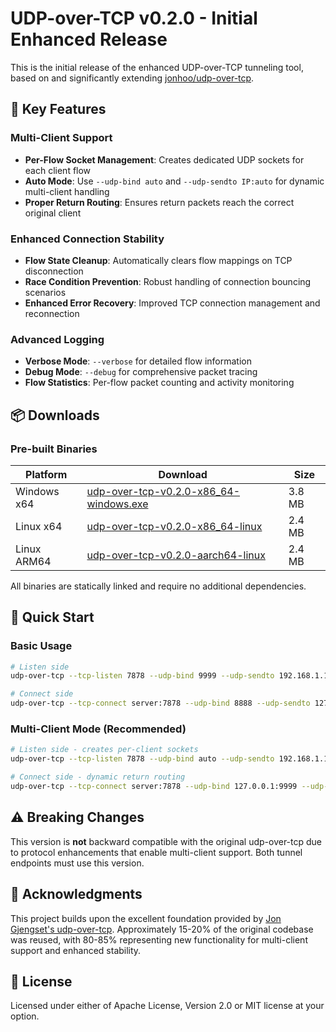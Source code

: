 # UDP-over-TCP v0.2.0 - Initial Enhanced Release

This is the initial release of the enhanced UDP-over-TCP tunneling tool, based on and significantly extending [jonhoo/udp-over-tcp](https://github.com/jonhoo/udp-over-tcp).

## 🚀 Key Features

### Multi-Client Support
- **Per-Flow Socket Management**: Creates dedicated UDP sockets for each client flow
- **Auto Mode**: Use `--udp-bind auto` and `--udp-sendto IP:auto` for dynamic multi-client handling
- **Proper Return Routing**: Ensures return packets reach the correct original client

### Enhanced Connection Stability
- **Flow State Cleanup**: Automatically clears flow mappings on TCP disconnection
- **Race Condition Prevention**: Robust handling of connection bouncing scenarios
- **Enhanced Error Recovery**: Improved TCP connection management and reconnection

### Advanced Logging
- **Verbose Mode**: `--verbose` for detailed flow information
- **Debug Mode**: `--debug` for comprehensive packet tracing
- **Flow Statistics**: Per-flow packet counting and activity monitoring

## 📦 Downloads

### Pre-built Binaries

| Platform | Download | Size |
|----------|----------|------|
| Windows x64 | [udp-over-tcp-v0.2.0-x86_64-windows.exe](https://github.com/nicktdot/udp-over-tcp/releases/download/v0.2.0/udp-over-tcp-v0.2.0-x86_64-windows.exe) | 3.8 MB |
| Linux x64 | [udp-over-tcp-v0.2.0-x86_64-linux](https://github.com/nicktdot/udp-over-tcp/releases/download/v0.2.0/udp-over-tcp-v0.2.0-x86_64-linux) | 2.4 MB |
| Linux ARM64 | [udp-over-tcp-v0.2.0-aarch64-linux](https://github.com/nicktdot/udp-over-tcp/releases/download/v0.2.0/udp-over-tcp-v0.2.0-aarch64-linux) | 2.4 MB |

All binaries are statically linked and require no additional dependencies.

## 🔧 Quick Start

### Basic Usage
```bash
# Listen side
udp-over-tcp --tcp-listen 7878 --udp-bind 9999 --udp-sendto 192.168.1.100:8888

# Connect side  
udp-over-tcp --tcp-connect server:7878 --udp-bind 8888 --udp-sendto 127.0.0.1:9999
```

### Multi-Client Mode (Recommended)
```bash
# Listen side - creates per-client sockets
udp-over-tcp --tcp-listen 7878 --udp-bind auto --udp-sendto 192.168.1.100:9999

# Connect side - dynamic return routing
udp-over-tcp --tcp-connect server:7878 --udp-bind 127.0.0.1:9999 --udp-sendto 192.168.1.100:auto
```

## ⚠️ Breaking Changes

This version is **not** backward compatible with the original udp-over-tcp due to protocol enhancements that enable multi-client support. Both tunnel endpoints must use this version.

## 🙏 Acknowledgments

This project builds upon the excellent foundation provided by [Jon Gjengset's udp-over-tcp](https://github.com/jonhoo/udp-over-tcp). Approximately 15-20% of the original codebase was reused, with 80-85% representing new functionality for multi-client support and enhanced stability.

## 📄 License

Licensed under either of Apache License, Version 2.0 or MIT license at your option.
